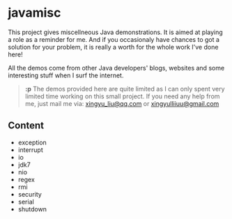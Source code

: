 javamisc
========

This project gives miscellneous Java demonstrations. It is aimed at playing a
role as a reminder for me. And if you occasionaly have chances to got a solution
for your problem, it is really a worth for the whole work I've done here!

All the demos come from other Java developers' blogs, websites and some
interesting stuff when I surf the internet.

> **:p**
> The demos provided here are quite limited as I can only spent very limited time
> working on this small project. If you need any help from me, just mail me via:
> xingyu_liu@qq.com or xingyulliiuu@gmail.com

Content
-------
+ exception
+ interrupt
+ io
+ jdk7
+ nio
+ regex
+ rmi
+ security
+ serial
+ shutdown

